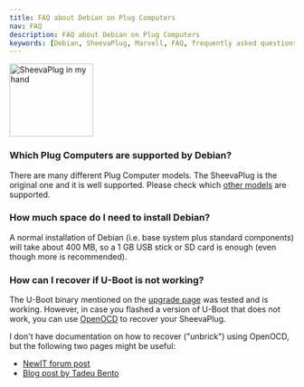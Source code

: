 ```yaml
---
title: FAQ about Debian on Plug Computers
nav: FAQ
description: FAQ about Debian on Plug Computers
keywords: [Debian, SheevaPlug, Marvell, FAQ, frequently asked questions, help, troubleshooting]
---
```


<div class="right">
<img src = "../images/r_sheevaplug_hand.jpg" class="border" alt="SheevaPlug in my hand" width="148" height="129" />
</div>

<h3>Which Plug Computers are supported by Debian?</h3>

There are many different Plug Computer models.  The SheevaPlug is the
original one and it is well supported.  Please check which <a href =
"../plugs/">other models</a> are supported.

<h3>How much space do I need to install Debian?</h3>

A normal installation of Debian (i.e. base system plus standard components)
will take about 400 MB, so a 1 GB USB stick or SD card is enough (even
though more is recommended).

<h3>How can I recover if U-Boot is not working?</h3>

The U-Boot binary mentioned on the [upgrade page](../uboot-upgrade) was
tested and is working.  However, in case you flashed a version of U-Boot
that does not work, you can use
[OpenOCD](https://packages.debian.org/stable/openocd) to recover your
SheevaPlug.

I don't have documentation on how to recover ("unbrick") using OpenOCD,
but the following two pages might be useful:

* [NewIT forum post](https://www.newit.co.uk/forum/index.php/topic,2835.0.html)
* [Blog post by Tadeu Bento](https://tadeubento.com/2018/sheevaplug-2018-unbrick/)

